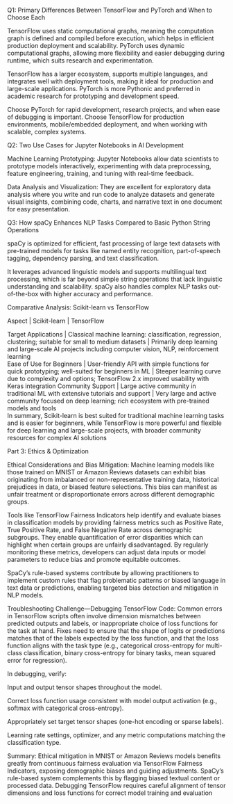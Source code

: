 Q1: Primary Differences Between TensorFlow and PyTorch and When to Choose Each

TensorFlow uses static computational graphs, meaning the computation graph is defined and compiled before execution, which helps in efficient production deployment and scalability. PyTorch uses dynamic computational graphs, allowing more flexibility and easier debugging during runtime, which suits research and experimentation.

TensorFlow has a larger ecosystem, supports multiple languages, and integrates well with deployment tools, making it ideal for production and large-scale applications. PyTorch is more Pythonic and preferred in academic research for prototyping and development speed.

Choose PyTorch for rapid development, research projects, and when ease of debugging is important. Choose TensorFlow for production environments, mobile/embedded deployment, and when working with scalable, complex systems.

Q2: Two Use Cases for Jupyter Notebooks in AI Development

Machine Learning Prototyping: Jupyter Notebooks allow data scientists to prototype models interactively, experimenting with data preprocessing, feature engineering, training, and tuning with real-time feedback.

Data Analysis and Visualization: They are excellent for exploratory data analysis where you write and run code to analyze datasets and generate visual insights, combining code, charts, and narrative text in one document for easy presentation.

Q3: How spaCy Enhances NLP Tasks Compared to Basic Python String Operations

spaCy is optimized for efficient, fast processing of large text datasets with pre-trained models for tasks like named entity recognition, part-of-speech tagging, dependency parsing, and text classification.

It leverages advanced linguistic models and supports multilingual text processing, which is far beyond simple string operations that lack linguistic understanding and scalability. spaCy also handles complex NLP tasks out-of-the-box with higher accuracy and performance.


Comparative Analysis: Scikit-learn vs TensorFlow

Aspect                     |  Scikit-learn                                                                                               |  TensorFlow                                                                                                    

Target Applications        |  Classical machine learning: classification, regression, clustering; suitable for small to medium datasets  |  Primarily deep learning and large-scale AI projects including computer vision, NLP, reinforcement learning    
Ease of Use for Beginners  |  User-friendly API with simple functions for quick prototyping; well-suited for beginners in ML             |  Steeper learning curve due to complexity and options; TensorFlow 2.x improved usability with Keras integration
Community Support          |  Large active community in traditional ML with extensive tutorials and support                              |  Very large and active community focused on deep learning; rich ecosystem with pre-trained models and tools    
In summary, Scikit-learn is best suited for traditional machine learning tasks and is easier for beginners, while TensorFlow is more powerful and flexible for deep learning and large-scale projects, with broader community resources for complex AI solutions



Part 3: Ethics & Optimization 

Ethical Considerations and Bias Mitigation:
Machine learning models like those trained on MNIST or Amazon Reviews datasets can exhibit bias originating from imbalanced or non-representative training data, historical prejudices in data, or biased feature selections. This bias can manifest as unfair treatment or disproportionate errors across different demographic groups.

Tools like TensorFlow Fairness Indicators help identify and evaluate biases in classification models by providing fairness metrics such as Positive Rate, True Positive Rate, and False Negative Rate across demographic subgroups. They enable quantification of error disparities which can highlight when certain groups are unfairly disadvantaged. By regularly monitoring these metrics, developers can adjust data inputs or model parameters to reduce bias and promote equitable outcomes.

SpaCy’s rule-based systems contribute by allowing practitioners to implement custom rules that flag problematic patterns or biased language in text data or predictions, enabling targeted bias detection and mitigation in NLP models.

Troubleshooting Challenge—Debugging TensorFlow Code:
Common errors in TensorFlow scripts often involve dimension mismatches between predicted outputs and labels, or inappropriate choice of loss functions for the task at hand. Fixes need to ensure that the shape of logits or predictions matches that of the labels expected by the loss function, and that the loss function aligns with the task type (e.g., categorical cross-entropy for multi-class classification, binary cross-entropy for binary tasks, mean squared error for regression).

In debugging, verify:

Input and output tensor shapes throughout the model.

Correct loss function usage consistent with model output activation (e.g., softmax with categorical cross-entropy).

Appropriately set target tensor shapes (one-hot encoding or sparse labels).

Learning rate settings, optimizer, and any metric computations matching the classification type.

Summary:
Ethical mitigation in MNIST or Amazon Reviews models benefits greatly from continuous fairness evaluation via TensorFlow Fairness Indicators, exposing demographic biases and guiding adjustments. SpaCy’s rule-based system complements this by flagging biased textual content or processed data. Debugging TensorFlow requires careful alignment of tensor dimensions and loss functions for correct model training and evaluation
